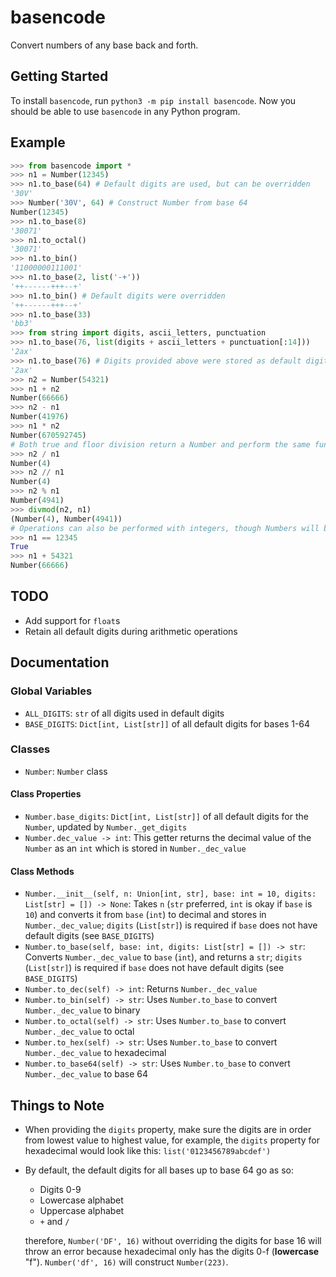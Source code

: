 # basencode

Convert numbers of any base back and forth.

## Getting Started

To install `basencode`, run `python3 -m pip install basencode`. Now you should be able to use `basencode` in any Python program.

## Example

```py
>>> from basencode import *
>>> n1 = Number(12345)
>>> n1.to_base(64) # Default digits are used, but can be overridden
'30V'
>>> Number('30V', 64) # Construct Number from base 64
Number(12345)
>>> n1.to_base(8)
'30071'
>>> n1.to_octal()
'30071'
>>> n1.to_bin()
'11000000111001'
>>> n1.to_base(2, list('-+'))
'++------+++--+'
>>> n1.to_bin() # Default digits were overridden
'++------+++--+'
>>> n1.to_base(33)
'bb3'
>>> from string import digits, ascii_letters, punctuation
>>> n1.to_base(76, list(digits + ascii_letters + punctuation[:14]))
'2ax'
>>> n1.to_base(76) # Digits provided above were stored as default digits for base 76
'2ax'
>>> n2 = Number(54321)
>>> n1 + n2
Number(66666)
>>> n2 - n1
Number(41976)
>>> n1 * n2
Number(670592745)
# Both true and floor division return a Number and perform the same functionality
>>> n2 / n1
Number(4)
>>> n2 // n1
Number(4)
>>> n2 % n1
Number(4941)
>>> divmod(n2, n1)
(Number(4), Number(4941))
# Operations can also be performed with integers, though Numbers will be returned
>>> n1 == 12345
True
>>> n1 + 54321
Number(66666)
```

## TODO

- Add support for `float`s
- Retain all default digits during arithmetic operations

## Documentation

### Global Variables

- `ALL_DIGITS`: `str` of all digits used in default digits
- `BASE_DIGITS`: `Dict[int, List[str]]` of all default digits for bases 1-64

### Classes

- `Number`: `Number` class

#### Class Properties

- `Number.base_digits`: `Dict[int, List[str]]` of all default digits for the `Number`, updated by `Number._get_digits`
- `Number.dec_value -> int`: This getter returns the decimal value of the `Number` as an `int` which is stored in `Number._dec_value`

#### Class Methods

- `Number.__init__(self, n: Union[int, str], base: int = 10, digits: List[str] = []) -> None`: Takes `n` (`str` preferred, `int` is okay if `base` is `10`) and converts it from `base` (`int`) to decimal and stores in `Number._dec_value`; `digits` (`List[str]`) is required if `base` does not have default digits (see `BASE_DIGITS`)
- `Number.to_base(self, base: int, digits: List[str] = []) -> str`: Converts `Number._dec_value` to `base` (`int`), and returns a `str`; `digits` (`List[str]`) is required if `base` does not have default digits (see `BASE_DIGITS`)
- `Number.to_dec(self) -> int`: Returns `Number._dec_value`
- `Number.to_bin(self) -> str`: Uses `Number.to_base` to convert `Number._dec_value` to binary
- `Number.to_octal(self) -> str`: Uses `Number.to_base` to convert `Number._dec_value` to octal
- `Number.to_hex(self) -> str`: Uses `Number.to_base` to convert `Number._dec_value` to hexadecimal
- `Number.to_base64(self) -> str`: Uses `Number.to_base` to convert `Number._dec_value` to base 64

## Things to Note

- When providing the `digits` property, make sure the digits are in order from lowest value to highest value, for example, the `digits` property for hexadecimal would look like this: `list('0123456789abcdef')`
- By default, the default digits for all bases up to base 64 go as so:

  - Digits 0-9
  - Lowercase alphabet
  - Uppercase alphabet
  - `+` and `/`

  therefore, `Number('DF', 16)` without overriding the digits for base 16 will throw an error because hexadecimal only has the digits 0-f (**lowercase** "f"). `Number('df', 16)` will construct `Number(223)`.
